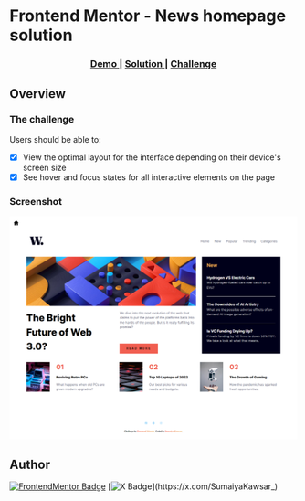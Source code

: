 # Frontend Mentor - News homepage solution

<div align="center">
  <h3>
    <a href="https://sumaiyakawsar.github.io/frontend-mentor-challenges-using-react/#/project22">
      Demo
    </a>
    <span> | </span>
    <a href="https://github.com/sumaiyakawsar/frontend-mentor-challenges-using-react/tree/main/src/pages/22-news-homepage">
      Solution
    </a>
    <span> | </span>
    <a href="https://www.frontendmentor.io/challenges/news-homepage-H6SWTa1MFl">
      Challenge
    </a>
  </h3>
</div>
 

 

## Overview

### The challenge

Users should be able to:

- [x] View the optimal layout for the interface depending on their device's screen size
- [x] See hover and focus states for all interactive elements on the page
  
### Screenshot

![Screenshot](../homepage/images/project22-news-homepage.png)

 

   
## Author

[![FrontendMentor Badge](https://img.shields.io/badge/-_SumaiyaKawsar_-3F54A3?style=plastic&labelColor=3F54A3&logo=frontend-mentor&logoColor=white&link=https://www.frontendmentor.io/profile/sumaiyakawsar)](https://www.frontendmentor.io/profile/sumaiyakawsar) [![X Badge](https://img.shields.io/badge/-_SumaiyaKawsar_-black?style=plastic&labelColor=black&logo=X&logoColor=white&link=https://x.com/SumaiyaKawsar_)](https://x.com/SumaiyaKawsar_)
